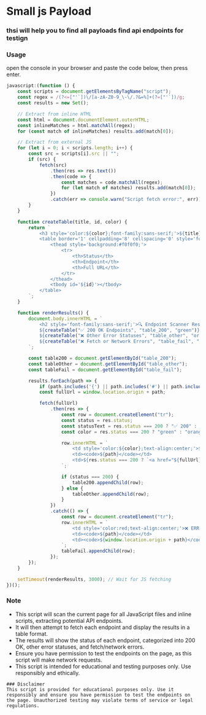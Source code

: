 # Small js Payload 
### thsi will help you to find all  payloads  find api  endpoints  for testign 
### Usage
open the console in your browser and paste the code below, then press enter.

```javascript
javascript:(function () {
    const scripts = document.getElementsByTagName("script");
    const regex = /(?<=["'`])\/[a-zA-Z0-9_\-\/.?&=%]+(?=["'`])/g;
    const results = new Set();

    // Extract from inline HTML
    const html = document.documentElement.outerHTML;
    const inlineMatches = html.matchAll(regex);
    for (const match of inlineMatches) results.add(match[0]);

    // Extract from external JS
    for (let i = 0; i < scripts.length; i++) {
        const src = scripts[i].src || "";
        if (src) {
            fetch(src)
                .then(res => res.text())
                .then(code => {
                    const matches = code.matchAll(regex);
                    for (let match of matches) results.add(match[0]);
                })
                .catch(err => console.warn("Script fetch error:", err));
        }
    }

    function createTable(title, id, color) {
        return `
            <h3 style='color:${color};font-family:sans-serif;'>${title}</h3>
            <table border='1' cellpadding='8' cellspacing='0' style='font-family:sans-serif;border-collapse:collapse;width:100%;margin-bottom:30px;'>
                <thead style='background:#f0f0f0;'>
                    <tr>
                        <th>Status</th>
                        <th>Endpoint</th>
                        <th>Full URL</th>
                    </tr>
                </thead>
                <tbody id='${id}'></tbody>
            </table>
        `;
    }

    function renderResults() {
        document.body.innerHTML = `
            <h2 style='font-family:sans-serif;'>🔍 Endpoint Scanner Results</h2>
            ${createTable("✅ 200 OK Endpoints", "table_200", "green")}
            ${createTable("❌ Other Error Statuses", "table_other", "orange")}
            ${createTable("❌ Fetch or Network Errors", "table_fail", "red")}
        `;

        const table200 = document.getElementById("table_200");
        const tableOther = document.getElementById("table_other");
        const tableFail = document.getElementById("table_fail");

        results.forEach(path => {
            if (path.includes('{') || path.includes('#') || path.includes('<')) return;
            const fullUrl = window.location.origin + path;

            fetch(fullUrl)
                .then(res => {
                    const row = document.createElement("tr");
                    const status = res.status;
                    const statusText = res.status === 200 ? "✅ 200" : `❌ ${status}`;
                    const color = res.status === 200 ? "green" : "orange";

                    row.innerHTML = `
                        <td style='color:${color};text-align:center;'>${statusText}</td>
                        <td><code>${path}</code></td>
                        <td>${res.status === 200 ? `<a href="${fullUrl}" target="_blank">${fullUrl}</a>` : `<code>${fullUrl}</code>`}</td>
                    `;

                    if (status === 200) {
                        table200.appendChild(row);
                    } else {
                        tableOther.appendChild(row);
                    }
                })
                .catch(() => {
                    const row = document.createElement("tr");
                    row.innerHTML = `
                        <td style='color:red;text-align:center;'>❌ ERR</td>
                        <td><code>${path}</code></td>
                        <td><code>${window.location.origin + path}</code></td>
                    `;
                    tableFail.appendChild(row);
                });
        });
    }

    setTimeout(renderResults, 3000); // Wait for JS fetching
})();
```

### Note
- This script will scan the current page for all JavaScript files and inline scripts, extracting potential API endpoints.
- It will then attempt to fetch each endpoint and display the results in a table format.
- The results will show the status of each endpoint, categorized into 200 OK, other error statuses, and fetch/network errors.
- Ensure you have permission to test the endpoints on the page, as this script will make network requests.
- This script is intended for educational and testing purposes only. Use responsibly and ethically.
```
### Disclaimer
This script is provided for educational purposes only. Use it responsibly and ensure you have permission to test the endpoints on the page. Unauthorized testing may violate terms of service or legal regulations.
